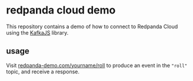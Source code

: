# redpanda cloud demo

This repository contains a demo of how to connect to Redpanda Cloud using the
[KafkaJS](kafka.js.org) library.

## usage

Visit
[redpanda-demo.com/yourname/roll](https://redpanda-demo.com/anonymous/roll) to
produce an event in the `"roll"` topic, and receive a response.
